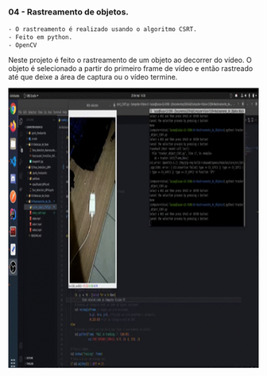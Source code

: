 ### 04 - Rastreamento de objetos.
    - O rastreamento é realizado usando o algoritmo CSRT.
    - Feito em python.
    - OpenCV

Neste projeto é feito o rastreamento de um objeto ao decorrer do vídeo. O objeto é selecionado a partir do primeiro frame de vídeo e então rastreado até que deixe a área de captura ou o vídeo termine.

<img src="demonstracao.gif" width="800" height="562" />
